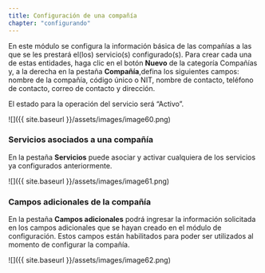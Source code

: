 ```yaml
---
title: Configuración de una compañía
chapter: "configurando"
---
```


En este módulo se configura la información básica de las compañías a las que se les prestará el(los) servicio(s) configurado(s). Para crear cada una de estas entidades, haga clic en el botón **Nuevo** de la categoría Compañías y, a la derecha en la pestaña **Compañía**,defina los siguientes campos: nombre de la compañía, código único o NIT, nombre de contacto, teléfono de contacto, correo de contacto y dirección.

El estado para la operación del servicio será “Activo”.


![]({{ site.baseurl }}/assets/images/image60.png)


### **Servicios asociados a una compañía**

En la pestaña **Servicios** puede asociar y activar cualquiera de los servicios ya configurados anteriormente.


![]({{ site.baseurl }}/assets/images/image61.png)


### **Campos adicionales de la compañía**

En la pestaña **Campos adicionales** podrá ingresar la información solicitada en los campos adicionales que se hayan creado en el módulo de configuración. Estos campos están habilitados para poder ser utilizados al momento de configurar la compañía.

![]({{ site.baseurl }}/assets/images/image62.png)
